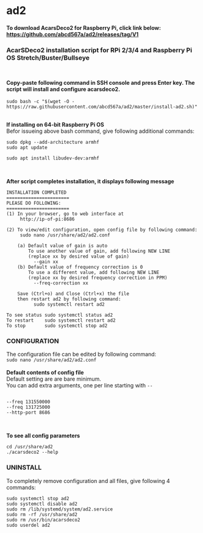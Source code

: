 # ad2
#### To download AcarsDeco2 for Raspberry Pi, click link below:</br>https://github.com/abcd567a/ad2/releases/tag/V1

### AcarSDeco2 installation script for RPi 2/3/4 and Raspberry Pi OS Stretch/Buster/Bullseye 
</br>

**Copy-paste following command in SSH console and press Enter key. The script will install and configure acarsdeco2.** </br></br>
`sudo bash -c "$(wget -O - https://raw.githubusercontent.com/abcd567a/ad2/master/install-ad2.sh)" ` </br></br>

**If installing on 64-bit Raspberry Pi OS** </br>
Befor issueing above bash command, give following additional commands: </br>
```
sudo dpkg --add-architecture armhf   
sudo apt update 

sudo apt install libudev-dev:armhf  
```
</br>

**After script completes installation, it displays following message** </br>

```  
INSTALLATION COMPLETED
=======================
PLEASE DO FOLLOWING:
=======================
(1) In your browser, go to web interface at
     http://ip-of-pi:8686

(2) To view/edit configuration, open config file by following command:
     sudo nano /usr/share/ad2/ad2.conf

    (a) Default value of gain is auto
        To use another value of gain, add following NEW LINE
        (replace xx by desired value of gain)
          --gain xx
    (b) Default value of frequency correction is 0
        To use a different value, add following NEW LINE
        (replace xx by desired frequency correction in PPM)
          --freq-correction xx

    Save (Ctrl+o) and Close (Ctrl+x) the file
    then restart ad2 by following command:
          sudo systemctl restart ad2

To see status sudo systemctl status ad2
To restart    sudo systemctl restart ad2
To stop       sudo systemctl stop ad2
```

### CONFIGURATION </br>
The configuration file can be edited by following command: </br>
`sudo nano /usr/share/ad2/ad2.conf ` </br></br>
**Default contents of config file**</br>
Default setting are are bare minimum. </br>
You can add extra arguments, one per line starting with `--` </br>
```

--freq 131550000
--freq 131725000
--http-port 8686

```
</br>

**To see all config parameters** </br>
```
cd /usr/share/ad2
./acarsdeco2 --help
```

### UNINSTALL </br>
To completely remove configuration and all files, give following 4 commands:</br>
```
sudo systemctl stop ad2 
sudo systemctl disable ad2 
sudo rm /lib/systemd/system/ad2.service 
sudo rm -rf /usr/share/ad2 
sudo rm /usr/bin/acarsdeco2  
sudo userdel ad2  
```
